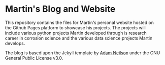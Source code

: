 # Martin's Blog and Website
This repository contains the files for Martin's personal website hosted on the Github Pages platform to showcase his projects. The projects will include various python projects Martin developed through is research career in corrosion science and the various data science projects Martin develops.

The blog is based upon the Jekyll template by [Adam Neilson](https://github.com/artemsheludko/) under the GNU General Public License v3.0.
